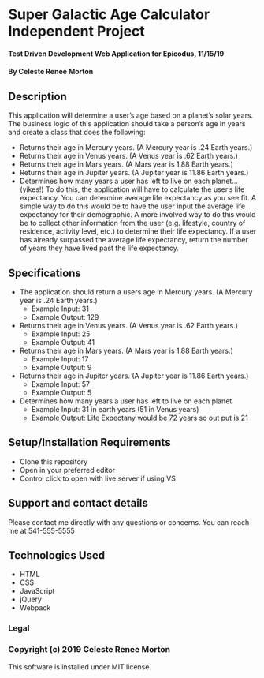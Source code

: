 # Super Galactic Age Calculator Independent Project
#### Test Driven Development Web Application for Epicodus, 11/15/19
#### By Celeste Renee Morton
## Description
This application will determine a user’s age based on a planet’s solar years. The business logic of this application should take a person’s age in years and create a class that does the following:
* Returns their age in Mercury years. (A Mercury year is .24 Earth years.)
* Returns their age in Venus years. (A Venus year is .62 Earth years.)
* Returns their age in Mars years. (A Mars year is 1.88 Earth years.)
* Returns their age in Jupiter years. (A Jupiter year is 11.86 Earth years.)
* Determines how many years a user has left to live on each planet… (yikes!) To do this, the application will have to calculate the user’s life expectancy. You can determine average life expectancy as you see fit. A simple way to do this would be to have the user input the average life expectancy for their demographic. A more involved way to do this would be to collect other information from the user (e.g. lifestyle, country of residence, activity level, etc.) to determine their life expectancy. If a user has already surpassed the average life expectancy, return the number of years they have lived past the life expectancy.
## Specifications
* The application should return a users age in Mercury years. (A Mercury year is .24 Earth years.) 
     * Example Input: 31
     * Example Output: 129
* Returns their age in Venus years. (A Venus year is .62 Earth years.)
     * Example Input: 25
     * Example Output: 41
* Returns their age in Mars years. (A Mars year is 1.88 Earth years.)
    * Example Input: 17
    * Example Output: 9
* Returns their age in Jupiter years. (A Jupiter year is 11.86 Earth years.)
    * Example Input: 57
    * Example Output: 5
* Determines how many years a user has left to live on each planet
    * Example Input: 31 in earth years (51 in Venus years)
    * Example Output: Life Expectany would be 72 years so out put is 21
## Setup/Installation Requirements
* Clone this repository
* Open in your preferred editor
* Control click to open with live server if using VS
## Support and contact details
Please contact me directly with any questions or concerns. You can reach me at 541-555-5555
## Technologies Used
* HTML
* CSS
* JavaScript
* jQuery
* Webpack
### Legal
### Copyright (c) 2019 Celeste Renee Morton
This software is installed under MIT license.